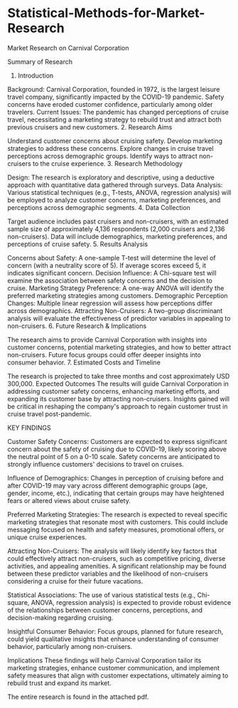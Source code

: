 # Statistical-Methods-for-Market-Research

Market Research on Carnival Corporation

Summary of Research
1. Introduction

Background: Carnival Corporation, founded in 1972, is the largest leisure travel company, significantly impacted by the COVID-19 pandemic. Safety concerns have eroded customer confidence, particularly among older travelers.
Current Issues: The pandemic has changed perceptions of cruise travel, necessitating a marketing strategy to rebuild trust and attract both previous cruisers and new customers.
2. Research Aims

Understand customer concerns about cruising safety.
Develop marketing strategies to address these concerns.
Explore changes in cruise travel perceptions across demographic groups.
Identify ways to attract non-cruisers to the cruise experience.
3. Research Methodology

Design: The research is exploratory and descriptive, using a deductive approach with quantitative data gathered through surveys.
Data Analysis: Various statistical techniques (e.g., T-tests, ANOVA, regression analysis) will be employed to analyze customer concerns, marketing preferences, and perceptions across demographic segments.
4. Data Collection

Target audience includes past cruisers and non-cruisers, with an estimated sample size of approximately 4,136 respondents (2,000 cruisers and 2,136 non-cruisers).
Data will include demographics, marketing preferences, and perceptions of cruise safety.
5. Results Analysis

Concerns about Safety: A one-sample T-test will determine the level of concern (with a neutrality score of 5). If average scores exceed 5, it indicates significant concern.
Decision Influence: A Chi-square test will examine the association between safety concerns and the decision to cruise.
Marketing Strategy Preference: A one-way ANOVA will identify the preferred marketing strategies among customers.
Demographic Perception Changes: Multiple linear regression will assess how perceptions differ across demographics.
Attracting Non-Cruisers: A two-group discriminant analysis will evaluate the effectiveness of predictor variables in appealing to non-cruisers.
6. Future Research & Implications

The research aims to provide Carnival Corporation with insights into customer concerns, potential marketing strategies, and how to better attract non-cruisers. Future focus groups could offer deeper insights into consumer behavior.
7. Estimated Costs and Timeline

The research is projected to take three months and cost approximately USD 300,000.
Expected Outcomes
The results will guide Carnival Corporation in addressing customer safety concerns, enhancing marketing efforts, and expanding its customer base by attracting non-cruisers. Insights gained will be critical in reshaping the company's approach to regain customer trust in cruise travel post-pandemic.

KEY FINDINGS

Customer Safety Concerns:
Customers are expected to express significant concern about the safety of cruising due to COVID-19, likely scoring above the neutral point of 5 on a 0-10 scale.
Safety concerns are anticipated to strongly influence customers' decisions to travel on cruises.

Influence of Demographics:
Changes in perception of cruising before and after COVID-19 may vary across different demographic groups (age, gender, income, etc.), indicating that certain groups may have heightened fears or altered views about cruise safety.

Preferred Marketing Strategies:
The research is expected to reveal specific marketing strategies that resonate most with customers. This could include messaging focused on health and safety measures, promotional offers, or unique cruise experiences.

Attracting Non-Cruisers:
The analysis will likely identify key factors that could effectively attract non-cruisers, such as competitive pricing, diverse activities, and appealing amenities.
A significant relationship may be found between these predictor variables and the likelihood of non-cruisers considering a cruise for their future vacations.

Statistical Associations:
The use of various statistical tests (e.g., Chi-square, ANOVA, regression analysis) is expected to provide robust evidence of the relationships between customer concerns, perceptions, and decision-making regarding cruising.

Insightful Consumer Behavior:
Focus groups, planned for future research, could yield qualitative insights that enhance understanding of consumer behavior, particularly among non-cruisers.

Implications
These findings will help Carnival Corporation tailor its marketing strategies, enhance customer communication, and implement safety measures that align with customer expectations, ultimately aiming to rebuild trust and expand its market.

The entire research is found in the attached pdf.
